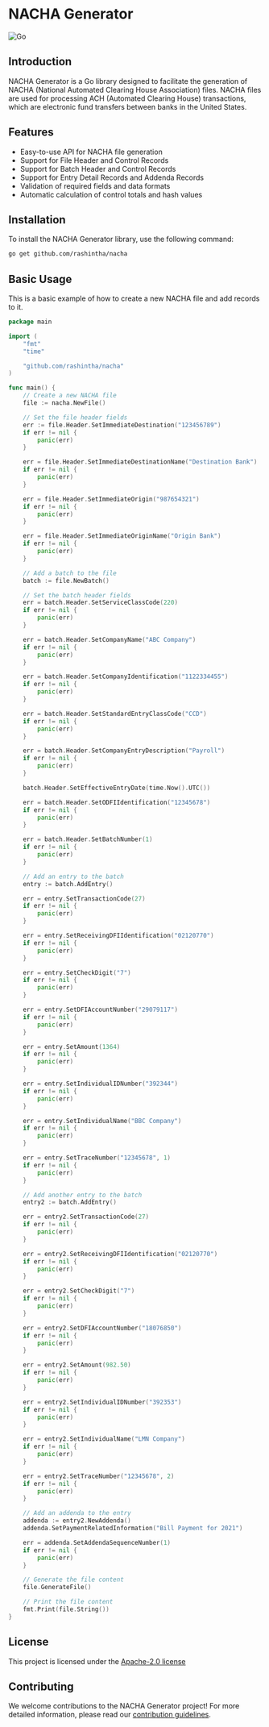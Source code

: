 # NACHA Generator

![Go](https://img.shields.io/badge/go-badge?style=for-the-badge&logo=go&logoColor=white&color=%2300ADD8)

## Introduction

NACHA Generator is a Go library designed to facilitate the generation of NACHA (National Automated Clearing House
Association) files. NACHA files are used for processing ACH (Automated Clearing House) transactions, which are
electronic fund transfers between banks in the United States.

## Features

- Easy-to-use API for NACHA file generation
- Support for File Header and Control Records
- Support for Batch Header and Control Records
- Support for Entry Detail Records and Addenda Records
- Validation of required fields and data formats
- Automatic calculation of control totals and hash values

## Installation

To install the NACHA Generator library, use the following command:

```bash
go get github.com/rashintha/nacha
```

## Basic Usage
This is a basic example of how to create a new NACHA file and add records to it.
```go
package main

import (
	"fmt"
	"time"

	"github.com/rashintha/nacha"
)

func main() {
	// Create a new NACHA file
	file := nacha.NewFile()

	// Set the file header fields
	err := file.Header.SetImmediateDestination("123456789")
	if err != nil {
		panic(err)
	}

	err = file.Header.SetImmediateDestinationName("Destination Bank")
	if err != nil {
		panic(err)
	}

	err = file.Header.SetImmediateOrigin("987654321")
	if err != nil {
		panic(err)
	}

	err = file.Header.SetImmediateOriginName("Origin Bank")
	if err != nil {
		panic(err)
	}

	// Add a batch to the file
	batch := file.NewBatch()

	// Set the batch header fields
	err = batch.Header.SetServiceClassCode(220)
	if err != nil {
		panic(err)
	}

	err = batch.Header.SetCompanyName("ABC Company")
	if err != nil {
		panic(err)
	}

	err = batch.Header.SetCompanyIdentification("1122334455")
	if err != nil {
		panic(err)
	}

	err = batch.Header.SetStandardEntryClassCode("CCD")
	if err != nil {
		panic(err)
	}

	err = batch.Header.SetCompanyEntryDescription("Payroll")
	if err != nil {
		panic(err)
	}

	batch.Header.SetEffectiveEntryDate(time.Now().UTC())

	err = batch.Header.SetODFIIdentification("12345678")
	if err != nil {
		panic(err)
	}

	err = batch.Header.SetBatchNumber(1)
	if err != nil {
		panic(err)
	}

	// Add an entry to the batch
	entry := batch.AddEntry()

	err = entry.SetTransactionCode(27)
	if err != nil {
		panic(err)
	}

	err = entry.SetReceivingDFIIdentification("02120770")
	if err != nil {
		panic(err)
	}

	err = entry.SetCheckDigit("7")
	if err != nil {
		panic(err)
	}

	err = entry.SetDFIAccountNumber("29079117")
	if err != nil {
		panic(err)
	}

	err = entry.SetAmount(1364)
	if err != nil {
		panic(err)
	}

	err = entry.SetIndividualIDNumber("392344")
	if err != nil {
		panic(err)
	}

	err = entry.SetIndividualName("BBC Company")
	if err != nil {
		panic(err)
	}

	err = entry.SetTraceNumber("12345678", 1)
	if err != nil {
		panic(err)
	}

	// Add another entry to the batch
	entry2 := batch.AddEntry()

	err = entry2.SetTransactionCode(27)
	if err != nil {
		panic(err)
	}

	err = entry2.SetReceivingDFIIdentification("02120770")
	if err != nil {
		panic(err)
	}

	err = entry2.SetCheckDigit("7")
	if err != nil {
		panic(err)
	}

	err = entry2.SetDFIAccountNumber("18076850")
	if err != nil {
		panic(err)
	}

	err = entry2.SetAmount(982.50)
	if err != nil {
		panic(err)
	}

	err = entry2.SetIndividualIDNumber("392353")
	if err != nil {
		panic(err)
	}

	err = entry2.SetIndividualName("LMN Company")
	if err != nil {
		panic(err)
	}

	err = entry2.SetTraceNumber("12345678", 2)
	if err != nil {
		panic(err)
	}

	// Add an addenda to the entry
	addenda := entry2.NewAddenda()
	addenda.SetPaymentRelatedInformation("Bill Payment for 2021")

	err = addenda.SetAddendaSequenceNumber(1)
	if err != nil {
		panic(err)
	}

	// Generate the file content
	file.GenerateFile()

	// Print the file content
	fmt.Print(file.String())
}

```

## License

This project is licensed under the [Apache-2.0 license](LICENSE)

## Contributing

We welcome contributions to the NACHA Generator project! For more detailed information, please read our [contribution guidelines](CONTRIBUTING.md).

